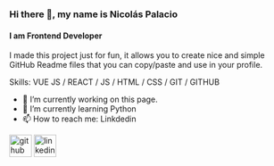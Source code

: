 ### Hi there 👋, my name is Nicolás Palacio
#### I am Frontend Developer

I made this project just for fun, it allows you to create nice and simple GitHub Readme files that you can copy/paste and use in your profile.

Skills: VUE JS / REACT / JS / HTML / CSS / GIT / GITHUB

- 🔭 I’m currently working on this page. 
- 🌱 I’m currently learning Python 
- 📫 How to reach me: Linkdedin 


[<img src='https://cdn.jsdelivr.net/npm/simple-icons@3.0.1/icons/github.svg' alt='github' height='40'>](https://github.com/https://github.com/NicoBali)  [<img src='https://cdn.jsdelivr.net/npm/simple-icons@3.0.1/icons/linkedin.svg' alt='linkedin' height='40'>](https://www.linkedin.com/in/www.linkedin.com/in/nicolás-palacio-sánchez/)  


